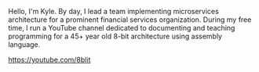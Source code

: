 Hello, I'm Kyle. By day, I lead a team implementing microservices architecture for a prominent financial services organization. During my free time, I run a YouTube channel dedicated to documenting and teaching programming for a 45+ year old 8-bit architecture using assembly language. 

https://youtube.com/8blit
